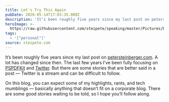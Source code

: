```yaml
---
title: Let's Try This Again
pubDate: 2020-05-14T17:03:35.000Z
description: 'It’s been roughly five years since my last post on petersteinberger.com. A lot has changed since then.'
heroImage: >-
  https://raw.githubusercontent.com/steipete/speaking/master/Pictures/baswiftable-1.jpg
tags:
  - '["personal"]'
source: steipete.com
---
```


It’s been roughly five years since my last post on [petersteinberger.com](http://petersteinberger.com). A lot has changed since then. The last few years I’ve been fully focusing on [PSPDFKit](https://pspdfkit.com) and [Twitter](https://twitter.com/steipete). But there are some stories that are better said in a post — Twitter is a stream and can be difficult to follow. 

On this blog, you can expect some of my highlights, rants, and tech mumblings — basically anything that doesn’t fit on a corporate blog. There are some good stories waiting to be told, so I hope you’ll follow along.
